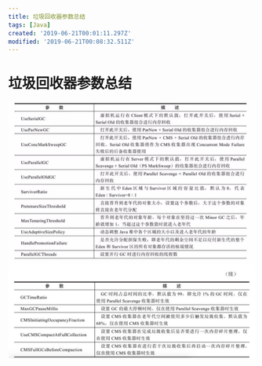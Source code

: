 ```yaml
---
title: 垃圾回收器参数总结
tags: [Java]
created: '2019-06-21T00:01:11.297Z'
modified: '2019-06-21T00:08:32.511Z'
---
```


# 垃圾回收器参数总结

![gc.png](../attachments/gc.png)
